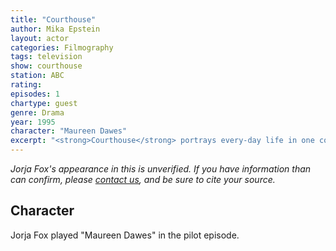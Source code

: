 ```yaml
---
title: "Courthouse"
author: Mika Epstein
layout: actor
categories: Filmography
tags: television
show: courthouse
station: ABC
rating:
episodes: 1
chartype: guest
genre: Drama
year: 1995
character: "Maureen Dawes"
excerpt: "<strong>Courthouse</strong> portrays every-day life in one courthouse, mostly dealing with trials and tribulations of people who are employed there - judges, district attorneys and public defenders."
---
```


_Jorja Fox's appearance in this is unverified. If you have information than can confirm, please [contact us](http://jorjafox.net/contact/), and be sure to cite your source._

## Character

Jorja Fox played "Maureen Dawes" in the pilot episode.